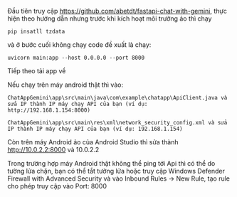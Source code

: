 Đầu tiên truy cập https://github.com/abetdt/fastapi-chat-with-gemini, 
thực hiện theo hướng dẫn nhưng trước khi kích hoạt môi trường ảo thì chạy

    pip insatll tzdata 
 
và ở bước cuối không chạy code đề xuất là chạy:

    uvicorn main:app --host 0.0.0.0 --port 8000

Tiếp theo tải app về 


Nếu chạy trên máy android thật thì vào:

    ChatAppGemini\app\src\main\java\com\example\chatapp\ApiClient.java và sửa IP thành IP máy chạy API của bạn (ví dụ: http://192.168.1.154:8000)
    
    ChatAppGemini\app\src\main\res\xml\network_security_config.xml và sửa IP thành IP máy chạy API của bạn (ví dụ: 192.168.1.154)

Còn trên máy Android ảo của Android Studio thì sửa thành http://10.0.2.2:8000 và 10.0.2.2

Trong trường hợp máy Android thật không thể ping tới Api thì có thể do tường lửa chặn, bạn có thể tắt tường lửa hoặc
truy cập Windows Defender Firewall with Advanced Security và vào Inbound Rules -> New Rule, tạo rule cho phép truy cập vào Port: 8000
